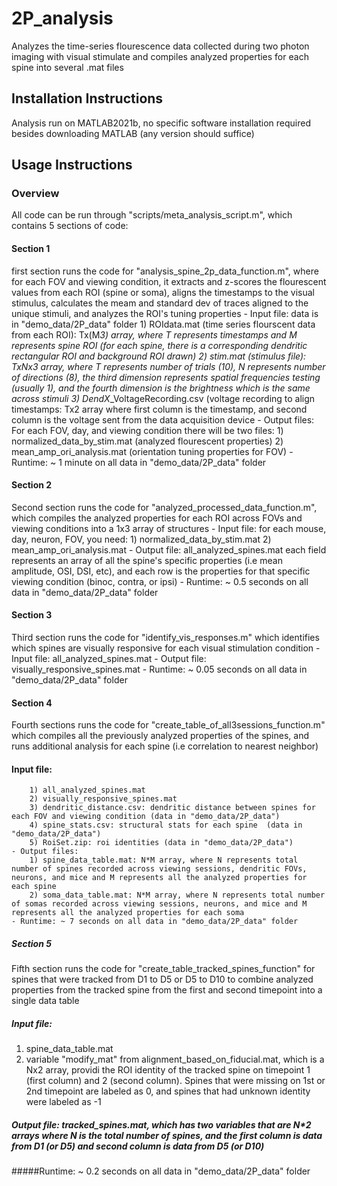 # 2P_analysis

Analyzes the time-series flourescence data collected during two photon imaging with visual stimulate and compiles analyzed properties for each spine into several .mat files
## Installation Instructions
Analysis run on MATLAB2021b, no specific software installation required besides downloading MATLAB (any version should suffice)
## Usage Instructions
### Overview
All code can be run through "scripts/meta_analysis_script.m", which contains 5 sections of code:
#### Section 1
 first section runs the code for "analysis_spine_2p_data_function.m", where for each FOV and viewing condition, it extracts and z-scores the flourescent values from each ROI (spine or soma), aligns the timestamps to the visual stimulus, calculates the meam and standard dev of traces aligned to the unique stimuli, and analyzes the ROI's tuning properties
    - Input file: data is in "demo_data/2P_data" folder 
        1) ROIdata.mat (time series flourscent data from each ROI): Tx(M*3) array, where T represents timestamps and M represents spine ROI (for each spine, there is a corresponding dendritic rectangular ROI and background ROI drawn)
        2) stim.mat (stimulus file): TxNx3 array, where T represents number of trials (10), N represents number of directions (8), the third dimension represents spatial frequencies testing (usually 1), and the fourth dimension is the brightness which is the same across stimuli
        3) DendX*_VoltageRecording.csv (voltage recording to align timestamps: Tx2 array where first column is the timestamp, and second column is the voltage sent from the data acquisition device 
    - Output files: For each FOV, day, and viewing condition there will be two files: 
        1) normalized_data_by_stim.mat (analyzed flourescent properties) 
        2) mean_amp_ori_analysis.mat (orientation tuning properties for FOV)
    - Runtime: ~ 1 minute on all data in "demo_data/2P_data" folder
#### Section 2
Second section runs the code for "analyzed_processed_data_function.m", which compiles the analyzed properties for each ROI across FOVs and viewing conditions into a 1x3 array of structures
    - Input file: for each mouse, day, neuron, FOV, you need:
        1) normalized_data_by_stim.mat
        2) mean_amp_ori_analysis.mat
    - Output file: all_analyzed_spines.mat
        each field represents an array of all the spine's specific properties (i.e mean amplitude, OSI, DSI, etc), and each row is the properties for that specific viewing condition (binoc, contra, or ipsi)
    - Runtime: ~ 0.5 seconds on all data in "demo_data/2P_data" folder
#### Section 3
Third section runs the code for "identify_vis_responses.m" which identifies which spines are visually responsive for each visual stimulation condition
    - Input file: all_analyzed_spines.mat
    - Output file: visually_responsive_spines.mat
    - Runtime: ~ 0.05 seconds on all data in "demo_data/2P_data" folder
#### Section 4
Fourth sections runs the code for "create_table_of_all3sessions_function.m" which compiles all the previously analyzed properties of the spines, and runs additional analysis for each spine (i.e correlation to nearest neighbor)
#### Input file: 
        1) all_analyzed_spines.mat
        2) visually_responsive_spines.mat
        3) dendritic_distance.csv: dendritic distance between spines for each FOV and viewing condition (data in "demo_data/2P_data")
        4) spine_stats.csv: structural stats for each spine  (data in "demo_data/2P_data")
        5) RoiSet.zip: roi identities (data in "demo_data/2P_data")
    - Output files:
        1) spine_data_table.mat: N*M array, where N represents total number of spines recorded across viewing sessions, dendritic FOVs, neurons, and mice and M represents all the analyzed properties for each spine
        2) soma_data_table.mat: N*M array, where N represents total number of somas recorded across viewing sessions, neurons, and mice and M represents all the analyzed properties for each soma
    - Runtime: ~ 7 seconds on all data in "demo_data/2P_data" folder
##### Section 5
 Fifth section runs the code for "create_table_tracked_spines_function" for spines that were tracked from D1 to D5 or D5 to D10 to combine analyzed properties from the tracked spine from the first and second timepoint into a single data table
##### Input file: 
1. spine_data_table.mat
2. variable "modify_mat" from alignment_based_on_fiducial.mat, which is a Nx2 array, providi the ROI identity of the tracked spine on timepoint 1 (first column) and 2 (second column). Spines that were missing on 1st or 2nd timepoint are labeled as 0, and spines that had unknown identity were labeled as -1
##### Output file: tracked_spines.mat, which has two variables that are N*2 arrays where N is the total number of spines, and the first column is data from D1 (or D5) and second column is data from D5 (or D10)
#####Runtime: ~ 0.2 seconds on all data in "demo_data/2P_data" folder
      
        
       
  
